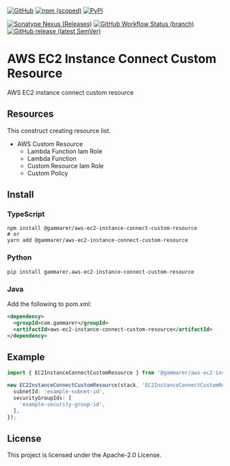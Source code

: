 [![GitHub](https://img.shields.io/github/license/yicr/aws-ec2-instance-connect-custom-resource?style=flat-square)](https://github.com/yicr/aws-ec2-instance-connect-custom-resource/blob/main/LICENSE)
[![npm (scoped)](https://img.shields.io/npm/v/@gammarer/aws-ec2-instance-connect-custom-resource?style=flat-square)](https://www.npmjs.com/package/@gammarer/aws-ec2-instance-connect-custom-resource)
[![PyPI](https://img.shields.io/pypi/v/gammarer.aws-ec2-instance-connect-custom-resource?style=flat-square)](https://pypi.org/project/gammarer.aws-ec2-instance-connect-custom-resource/)
<!-- [![Nuget](https://img.shields.io/nuget/v/Gammarer.CDK.AWS.SecureFrontendWebAppCloudFrontDistribution?style=flat-square)](https://www.nuget.org/packages/Gammarer.CDK.AWS.SecureFrontendWebAppCloudFrontDistribution/)  -->
[![Sonatype Nexus (Releases)](https://img.shields.io/nexus/r/com.gammarer/aws-ec2-instance-connect-custom-resource?server=https%3A%2F%2Fs01.oss.sonatype.org%2F&style=flat-square)](https://s01.oss.sonatype.org/content/repositories/releases/com/gammarer/aws-ec2-instance-connect-custom-resource/)
[![GitHub Workflow Status (branch)](https://img.shields.io/github/actions/workflow/status/yicr/aws-ec2-instance-connect-custom-resource/release.yml?branch=main&label=release&style=flat-square)](https://github.com/yicr/aws-ec2-instance-connect-custom-resource/actions/workflows/release.yml)
[![GitHub release (latest SemVer)](https://img.shields.io/github/v/release/yicr/aws-ec2-instance-connect-custom-resource?sort=semver&style=flat-square)](https://github.com/yicr/aws-ec2-instance-connect-custom-resource/releases)

# AWS EC2 Instance Connect Custom Resource

AWS EC2 instance connect custom resource

## Resources

This construct creating resource list.

- AWS Custom Resource
    - Lambda Function Iam Role
    - Lambda Function
    - Custom Resource Iam Role
    - Custom Policy

## Install

### TypeScript

```shell
npm install @gammarer/aws-ec2-instance-connect-custom-resource
# or
yarn add @gammarer/aws-ec2-instance-connect-custom-resource
```

### Python

```shell
pip install gammarer.aws-ec2-instance-connect-custom-resource 
```

### Java

Add the following to pom.xml:

```xml
<dependency>
  <groupId>com.gammarer</groupId>
  <artifactId>aws-ec2-instance-connect-custom-resource</artifactId>
</dependency>
```

## Example

```typescript
import { EC2InstanceConnectCustomResource } from '@gammarer/aws-ec2-instance-connect-custom-resource';

new EC2InstanceConnectCustomResource(stack, 'EC2InstanceConnectCustomResource', {
  subnetId: 'example-subnet-id',
  securityGroupIds: [
    'example-security-group-id',
  ],
});

```

## License

This project is licensed under the Apache-2.0 License.
